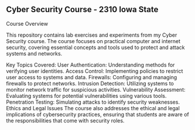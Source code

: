 ## Cyber Security Course - 2310 Iowa State

Course Overview

This repository contains lab exercises and experiments from my Cyber Security course. The course focuses on practical computer and internet security, covering essential concepts and tools used to protect and attack systems and networks.

Key Topics Covered:
User Authentication: Understanding methods for verifying user identities.
Access Control: Implementing policies to restrict user access to systems and data.
Firewalls: Configuring and managing firewalls to protect networks.
Intrusion Detection: Utilizing systems to monitor network traffic for suspicious activities.
Vulnerability Assessment: Evaluating systems for potential vulnerabilities using various tools.
Penetration Testing: Simulating attacks to identify security weaknesses.
Ethics and Legal Issues
The course also addresses the ethical and legal implications of cybersecurity practices, ensuring that students are aware of the responsibilities that come with security roles.
